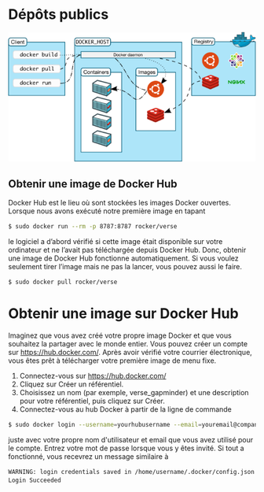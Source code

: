# Dépôts publics

![](repo.png)

## Obtenir une image de Docker Hub
Docker Hub est le lieu où sont stockées les images Docker ouvertes. Lorsque nous avons exécuté notre première image en tapant
```sh
$ sudo docker run --rm -p 8787:8787 rocker/verse
```

le logiciel a d’abord vérifié si cette image était disponible sur votre ordinateur et ne l’avait pas téléchargée depuis Docker Hub. Donc, obtenir une image de Docker Hub fonctionne automatiquement. Si vous voulez seulement tirer l’image mais ne pas la lancer, vous pouvez aussi le faire.
```sh
$ sudo docker pull rocker/verse
```

# Obtenir une image sur Docker Hub
Imaginez que vous avez créé votre propre image Docker et que vous souhaitez la partager avec le monde entier. Vous pouvez créer un compte sur https://hub.docker.com/. Après avoir vérifié votre courrier électronique, vous êtes prêt à télécharger votre première image de menu fixe.

1.  Connectez-vous sur https://hub.docker.com/
1.  Cliquez sur Créer un référentiel.
1.  Choisissez un nom (par exemple, verse_gapminder) et une description pour votre référentiel, puis cliquez sur Créer.
1.  Connectez-vous au hub Docker à partir de la ligne de commande
```sh
$ sudo docker login --username=yourhubusername --email=youremail@company.com
```
juste avec votre propre nom d'utilisateur et email que vous avez utilisé pour le compte. Entrez votre mot de passe lorsque vous y êtes invité. Si tout a fonctionné, vous recevrez un message similaire à
```sh
WARNING: login credentials saved in /home/username/.docker/config.json
Login Succeeded
```
